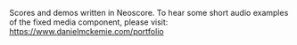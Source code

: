 Scores and demos written in Neoscore.
To hear some short audio examples of the fixed media component, please visit:
https://www.danielmckemie.com/portfolio
